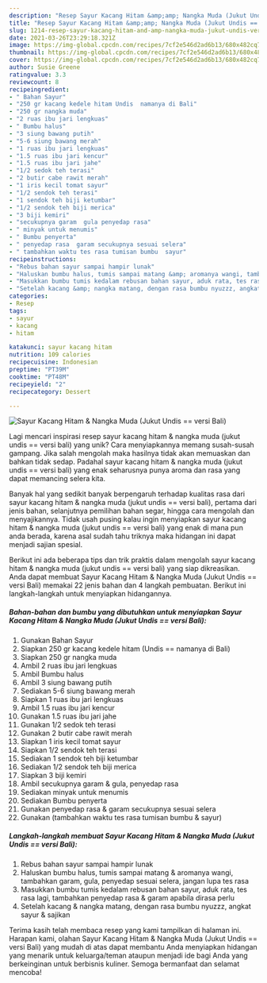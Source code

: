 ```yaml
---
description: "Resep Sayur Kacang Hitam &amp;amp; Nangka Muda (Jukut Undis == versi Bali) Anti Gagal"
title: "Resep Sayur Kacang Hitam &amp;amp; Nangka Muda (Jukut Undis == versi Bali) Anti Gagal"
slug: 1214-resep-sayur-kacang-hitam-and-amp-nangka-muda-jukut-undis-versi-bali-anti-gagal
date: 2021-03-26T23:29:18.321Z
image: https://img-global.cpcdn.com/recipes/7cf2e546d2ad6b13/680x482cq70/sayur-kacang-hitam-nangka-muda-jukut-undis-versi-bali-foto-resep-utama.jpg
thumbnail: https://img-global.cpcdn.com/recipes/7cf2e546d2ad6b13/680x482cq70/sayur-kacang-hitam-nangka-muda-jukut-undis-versi-bali-foto-resep-utama.jpg
cover: https://img-global.cpcdn.com/recipes/7cf2e546d2ad6b13/680x482cq70/sayur-kacang-hitam-nangka-muda-jukut-undis-versi-bali-foto-resep-utama.jpg
author: Susie Greene
ratingvalue: 3.3
reviewcount: 8
recipeingredient:
- " Bahan Sayur"
- "250 gr kacang kedele hitam Undis  namanya di Bali"
- "250 gr nangka muda"
- "2 ruas ibu jari lengkuas"
- " Bumbu halus"
- "3 siung bawang putih"
- "5-6 siung bawang merah"
- "1 ruas ibu jari lengkuas"
- "1.5 ruas ibu jari kencur"
- "1.5 ruas ibu jari jahe"
- "1/2 sedok teh terasi"
- "2 butir cabe rawit merah"
- "1 iris kecil tomat sayur"
- "1/2 sendok teh terasi"
- "1 sendok teh biji ketumbar"
- "1/2 sendok teh biji merica"
- "3 biji kemiri"
- "secukupnya garam  gula penyedap rasa"
- " minyak untuk menumis"
- " Bumbu penyerta"
- " penyedap rasa  garam secukupnya sesuai selera"
- " tambahkan waktu tes rasa tumisan bumbu  sayur"
recipeinstructions:
- "Rebus bahan sayur sampai hampir lunak"
- "Haluskan bumbu halus, tumis sampai matang &amp; aromanya wangi, tambahkan garam, gula, penyedap sesuai selera, jangan lupa tes rasa"
- "Masukkan bumbu tumis kedalam rebusan bahan sayur, aduk rata, tes rasa lagi, tambahkan penyedap rasa &amp; garam apabila dirasa perlu"
- "Setelah kacang &amp; nangka matang, dengan rasa bumbu nyuzzz, angkat sayur &amp; sajikan"
categories:
- Resep
tags:
- sayur
- kacang
- hitam

katakunci: sayur kacang hitam 
nutrition: 109 calories
recipecuisine: Indonesian
preptime: "PT39M"
cooktime: "PT48M"
recipeyield: "2"
recipecategory: Dessert

---
```



![Sayur Kacang Hitam &amp; Nangka Muda (Jukut Undis == versi Bali)](https://img-global.cpcdn.com/recipes/7cf2e546d2ad6b13/680x482cq70/sayur-kacang-hitam-nangka-muda-jukut-undis-versi-bali-foto-resep-utama.jpg)

Lagi mencari inspirasi resep sayur kacang hitam &amp; nangka muda (jukut undis == versi bali) yang unik? Cara menyiapkannya memang susah-susah gampang. Jika salah mengolah maka hasilnya tidak akan memuaskan dan bahkan tidak sedap. Padahal sayur kacang hitam &amp; nangka muda (jukut undis == versi bali) yang enak seharusnya punya aroma dan rasa yang dapat memancing selera kita.

Banyak hal yang sedikit banyak berpengaruh terhadap kualitas rasa dari sayur kacang hitam &amp; nangka muda (jukut undis == versi bali), pertama dari jenis bahan, selanjutnya pemilihan bahan segar, hingga cara mengolah dan menyajikannya. Tidak usah pusing kalau ingin menyiapkan sayur kacang hitam &amp; nangka muda (jukut undis == versi bali) yang enak di mana pun anda berada, karena asal sudah tahu triknya maka hidangan ini dapat menjadi sajian spesial.




Berikut ini ada beberapa tips dan trik praktis dalam mengolah sayur kacang hitam &amp; nangka muda (jukut undis == versi bali) yang siap dikreasikan. Anda dapat membuat Sayur Kacang Hitam &amp; Nangka Muda (Jukut Undis == versi Bali) memakai 22 jenis bahan dan 4 langkah pembuatan. Berikut ini langkah-langkah untuk menyiapkan hidangannya.

<!--inarticleads1-->

##### Bahan-bahan dan bumbu yang dibutuhkan untuk menyiapkan Sayur Kacang Hitam &amp; Nangka Muda (Jukut Undis == versi Bali):

1. Gunakan  Bahan Sayur
1. Siapkan 250 gr kacang kedele hitam (Undis == namanya di Bali)
1. Siapkan 250 gr nangka muda
1. Ambil 2 ruas ibu jari lengkuas
1. Ambil  Bumbu halus
1. Ambil 3 siung bawang putih
1. Sediakan 5-6 siung bawang merah
1. Siapkan 1 ruas ibu jari lengkuas
1. Ambil 1.5 ruas ibu jari kencur
1. Gunakan 1.5 ruas ibu jari jahe
1. Gunakan 1/2 sedok teh terasi
1. Gunakan 2 butir cabe rawit merah
1. Siapkan 1 iris kecil tomat sayur
1. Siapkan 1/2 sendok teh terasi
1. Sediakan 1 sendok teh biji ketumbar
1. Sediakan 1/2 sendok teh biji merica
1. Siapkan 3 biji kemiri
1. Ambil secukupnya garam &amp; gula, penyedap rasa
1. Sediakan  minyak untuk menumis
1. Sediakan  Bumbu penyerta
1. Gunakan  penyedap rasa &amp; garam secukupnya sesuai selera
1. Gunakan  (tambahkan waktu tes rasa tumisan bumbu &amp; sayur)




<!--inarticleads2-->

##### Langkah-langkah membuat Sayur Kacang Hitam &amp; Nangka Muda (Jukut Undis == versi Bali):

1. Rebus bahan sayur sampai hampir lunak
1. Haluskan bumbu halus, tumis sampai matang &amp; aromanya wangi, tambahkan garam, gula, penyedap sesuai selera, jangan lupa tes rasa
1. Masukkan bumbu tumis kedalam rebusan bahan sayur, aduk rata, tes rasa lagi, tambahkan penyedap rasa &amp; garam apabila dirasa perlu
1. Setelah kacang &amp; nangka matang, dengan rasa bumbu nyuzzz, angkat sayur &amp; sajikan




Terima kasih telah membaca resep yang kami tampilkan di halaman ini. Harapan kami, olahan Sayur Kacang Hitam &amp; Nangka Muda (Jukut Undis == versi Bali) yang mudah di atas dapat membantu Anda menyiapkan hidangan yang menarik untuk keluarga/teman ataupun menjadi ide bagi Anda yang berkeinginan untuk berbisnis kuliner. Semoga bermanfaat dan selamat mencoba!
